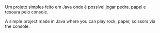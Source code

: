 Um projeto simples feito em Java onde é possível jogar pedra, papel e tesoura pelo console.

A simple project made in Java where you can play rock, paper, scissors via the console.
